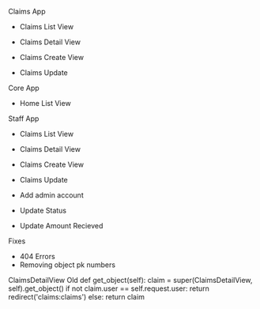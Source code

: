 Claims App

- Claims List View

- Claims Detail View

- Claims Create View

- Claims Update


Core App

- Home List View


Staff App

- Claims List View

- Claims Detail View

- Claims Create View

- Claims Update

- Add admin account

- Update Status

- Update Amount Recieved

Fixes

- 404 Errors
- Removing object pk numbers

ClaimsDetailView Old
     def get_object(self):
         claim = super(ClaimsDetailView, self).get_object()
         if not claim.user == self.request.user:
             return redirect('claims:claims')
         else:
             return claim
    

